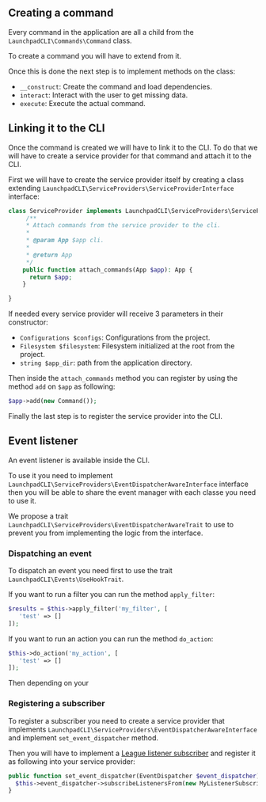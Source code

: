 
## Creating a command

Every command in the application are all a child from the `LaunchpadCLI\Commands\Command` class.

To create a command you will have to extend from it.

Once this is done the next step is to implement methods on the class:
- `__construct`: Create the command and load dependencies.
- `interact`: Interact with the user to get missing data.
- `execute`: Execute the actual command.

## Linking it to the CLI

Once the command is created we will have to link it to the CLI. To do that we will have to create a service provider for that command and attach it to the CLI.

First we will have to create the service provider itself by creating a class extending `LaunchpadCLI\ServiceProviders\ServiceProviderInterface` interface:
```php
class ServiceProvider implements LaunchpadCLI\ServiceProviders\ServiceProviderInterface {
     /**
     * Attach commands from the service provider to the cli.
     *
     * @param App $app cli.
     *
     * @return App
     */
    public function attach_commands(App $app): App {
      return $app;
    }

}
```
If needed every service provider will receive 3 parameters in their constructor:
- `Configurations $configs`: Configurations from the project.
- `Filesystem $filesystem`: Filesystem initialized at the root from the project.
- `string $app_dir`: path from the application directory.

Then inside the `attach_commands` method you can register by using the method `add` on `$app` as following:

```php
$app->add(new Command());
```

Finally the last step is to register the service provider into the CLI.

## Event listener
An event listener is available inside the CLI.

To use it you need to implement `LaunchpadCLI\ServiceProviders\EventDispatcherAwareInterface` interface then you will be able to share the event manager with each classe you need to use it.

We propose a trait `LaunchpadCLI\ServiceProviders\EventDispatcherAwareTrait` to use to prevent you from implementing the logic from the interface.

### Dispatching an event
To dispatch an event you need first to use the trait `LaunchpadCLI\Events\UseHookTrait`.

If you want to run a filter you can run the method `apply_filter`:

```php
$results = $this->apply_filter('my_filter', [
   'test' => []
]);
```

If you want to run an action you can run the method `do_action`:

```php
$this->do_action('my_action', [
   'test' => []
]);
```

Then depending on your 
### Registering a subscriber
To register a subscriber you need to create a service provider that implements `LaunchpadCLI\ServiceProviders\EventDispatcherAwareInterface` and implement `set_event_dispatcher` method.

Then you will have to implement a [League listener subscriber](https://event.thephpleague.com/3.0/extra-utilities/listener-subscriber/) and register it as following into your service provider:

```php
public function set_event_dispatcher(EventDispatcher $event_dispatcher) {
  $this->event_dispatcher->subscribeListenersFrom(new MyListenerSubscriber());
}
```
